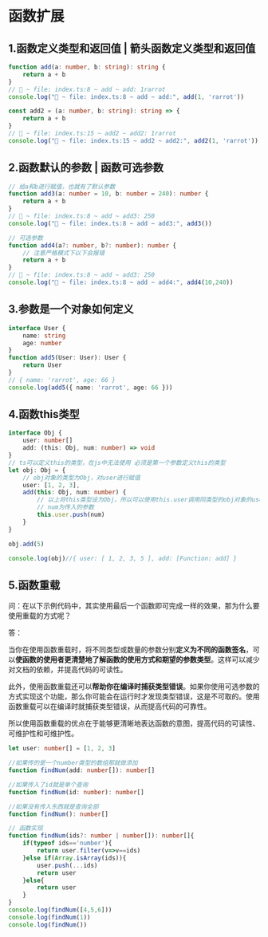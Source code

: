 # 函数扩展


## 1.函数定义类型和返回值 | 箭头函数定义类型和返回值

```typescript
function add(a: number, b: string): string {
    return a + b
}
// 🚀 ~ file: index.ts:8 ~ add ~ add: 1rarrot
console.log("🚀 ~ file: index.ts:8 ~ add ~ add:", add(1, 'rarrot'))

const add2 = (a: number, b: string): string => {
    return a + b
}
// 🚀 ~ file: index.ts:15 ~ add2 ~ add2: 1rarrot
console.log("🚀 ~ file: index.ts:15 ~ add2 ~ add2:", add2(1, 'rarrot'))
```



## 2.函数默认的参数 | 函数可选参数

```typescript
// 给a和b进行赋值，也就有了默认参数
function add3(a: number = 10, b: number = 240): number {
    return a + b
}
// 🚀 ~ file: index.ts:8 ~ add ~ add3: 250
console.log("🚀 ~ file: index.ts:8 ~ add ~ add3:", add3())

// 可选参数
function add4(a?: number, b?: number): number {
    // 注意严格模式下以下会报错
    return a + b
}
// 🚀 ~ file: index.ts:8 ~ add ~ add3: 250
console.log("🚀 ~ file: index.ts:8 ~ add ~ add4:", add4(10,240))
```



## 3.参数是一个对象如何定义

```typescript
interface User {
    name: string
    age: number
}
function add5(User: User): User {
    return User
}
// { name: 'rarrot', age: 66 }
console.log(add5({ name: 'rarrot', age: 66 }))
```





## 4.函数this类型

```typescript
interface Obj {
    user: number[]
    add: (this: Obj, num: number) => void
}
// ts可以定义this的类型，在js中无法使用 必须是第一个参数定义this的类型
let obj: Obj = {
    // obj对象的类型为Obj，对user进行赋值
    user: [1, 2, 3],
    add(this: Obj, num: number) {
        // 以上将this类型设为Obj，所以可以使用this.user调用同类型的obj对象的user属性
        // num为传入的参数
        this.user.push(num)
    }
}

obj.add(5)

console.log(obj)//{ user: [ 1, 2, 3, 5 ], add: [Function: add] }
```





## 5.函数重载

问：在以下示例代码中，其实使用最后一个函数即可完成一样的效果，那为什么要使用重载的方式呢？

答：

当你在使用函数重载时，将不同类型或数量的参数分别**定义为不同的函数签名**，可以**使函数的使用者更清楚地了解函数的使用方式和期望的参数类型**。这样可以减少对文档的依赖，并提高代码的可读性。

此外，使用函数重载还可以**帮助你在编译时捕获类型错误**。如果你使用可选参数的方式实现这个功能，那么你可能会在运行时才发现类型错误，这是不可取的。使用函数重载可以在编译时就捕获类型错误，从而提高代码的可靠性。

所以使用函数重载的优点在于能够更清晰地表达函数的意图，提高代码的可读性、可维护性和可维护性。

```typescript
let user: number[] = [1, 2, 3]

//如果传的是一个number类型的数组那就做添加
function findNum(add: number[]): number[]

//如果传入了id就是单个查询
function findNum(id: number): number[]

//如果没有传入东西就是查询全部
function findNum(): number[]

// 函数实现
function findNum(ids?: number | number[]): number[]{
    if(typeof ids=='number'){
        return user.filter(v=>v==ids)
    }else if(Array.isArray(ids)){
        user.push(...ids)
        return user
    }else{
        return user
    }
}
console.log(findNum([4,5,6]))
console.log(findNum(1))
console.log(findNum())
```


